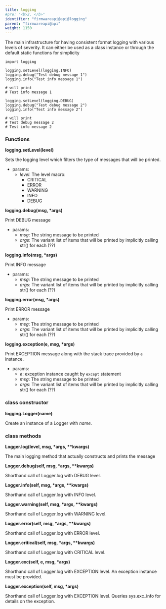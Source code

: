 ```yaml
---
title: logging
#pre: "<b>2. </b>"
identifier: "firmwareapi@api@logging"
parent: "firmwareapi@api"
weight: 1150
---
```


The main infrastructure for having consistent format logging with various levels of severity. It can either be used as a class instance or through the default static functions for simplicity

```
import logging

logging.setLevel(logging.INFO)
logging.debug("Test debug message 1")
logging.info("Test info message 1")

# will print
# Test info message 1

logging.setLevel(logging.DEBUG)
logging.debug("Test debug message 2")
logging.info("Test info message 2")

# will print
# Test debug message 2
# Test info message 2
```

### Functions

**logging.setLevel(level)**

Sets the logging level which filters the type of messages that will be printed.

-   params:
    -   _level_: The level macro:
        -   CRITICAL
        -   ERROR
        -   WARNING
        -   INFO
        -   DEBUG

**logging.debug(msg, \*args)**

Print DEBUG message

-   params:
    -   _msg_: The string message to be printed
    -   _args_: The variant list of items that will be printed by implicitly calling str() for each (??)

**logging.info(msg, \*args)**

Print INFO message

-   params:
    -   _msg_: The string message to be printed
    -   _args_: The variant list of items that will be printed by implicitly calling str() for each (??)

**logging.error(msg, \*args)**

Print ERROR message

-   params:
    -   _msg_: The string message to be printed
    -   _args_: The variant list of items that will be printed by implicitly calling str() for each (??)

**logging.exception(e, msg, \*args)**

Print EXCEPTION message along with the stack trace provided by `e` instance.

-   params:
    -   _e_: exception instance caught by `except` statement
    -   _msg_: The string message to be printed
    -   _args_: The variant list of items that will be printed by implicitly calling str() for each (??)

### class constructor

**logging.Logger(name)**

Create an instance of a Logger with _name_.

### class methods

**Logger.log(level, msg, \*args, \*\*kwargs)**

The main logging method that actually constructs and prints the message

**Logger.debug(self, msg, \*args, \*\*kwargs)**

Shorthand call of Logger.log with DEBUG level.

**Logger.info(self, msg, \*args, \*\*kwargs)**

Shorthand call of Logger.log with INFO level.

**Logger.warning(self, msg, \*args, \*\*kwargs)**

Shorthand call of Logger.log with WARNING level.

**Logger.error(self, msg, \*args, \*\*kwargs)**

Shorthand call of Logger.log with ERROR level.

**Logger.critical(self, msg, \*args, \*\*kwargs)**

Shorthand call of Logger.log with CRITICAL level.

**Logger.exc(self, e, msg, \*args)**

Shorthand call of Logger.log with EXCEPTION level. An exception instance must be provided.

**Logger.exception(self, msg, \*args)**

Shorthand call of Logger.log with EXCEPTION level. Queries sys.exc_info for details on the exception.
